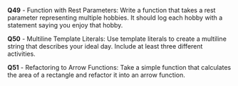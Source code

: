 **Q49** - Function with Rest Parameters: Write a function that takes a rest parameter representing multiple hobbies. It should log each hobby with a statement saying you enjoy that hobby.

**Q50** - Multiline Template Literals: Use template literals to create a multiline string that describes your ideal day. Include at least three different activities.

**Q51** - Refactoring to Arrow Functions: Take a simple function that calculates the area of a rectangle and refactor it into an arrow function.